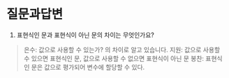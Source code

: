 # 질문과답변

1. 표현식인 문과 표현식이 아닌 문의 차이는 무엇인가요?

> 은수: 값으로 사용할 수 있는가? 의 차이로 알고 있습니다.
> 지원: 값으로 사용할 수 있으면 표현식인 문, 값으로 사용할 수 없으면 표현식이 아닌 문
> 봉찬: 표현식인 문은 값으로 평가되어 변수에 할당할 수 있다.
